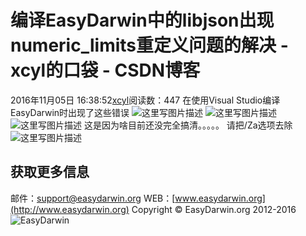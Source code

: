 # 编译EasyDarwin中的libjson出现numeric_limits重定义问题的解决 - xcyl的口袋 - CSDN博客
2016年11月05日 16:38:52[xcyl](https://me.csdn.net/cai6811376)阅读数：447
在使用Visual Studio编译EasyDarwin时出现了这些错误
![这里写图片描述](https://img-blog.csdn.net/20161105161224196)
![这里写图片描述](https://img-blog.csdn.net/20161105161540543)
![这里写图片描述](https://img-blog.csdn.net/20161105161551804)
这是因为啥目前还没完全搞清。。。。。
请把/Za选项去除
![这里写图片描述](https://img-blog.csdn.net/20161105162617370)
## 获取更多信息
邮件：[support@easydarwin.org](mailto:support@easydarwin.org)
WEB：[www.easydarwin.org](http://www.easydarwin.org)
Copyright © EasyDarwin.org 2012-2016
![EasyDarwin](http://www.easydarwin.org/skin/easydarwin/images/wx_qrcode.jpg)
